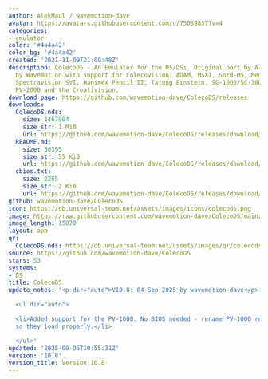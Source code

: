 ```yaml
---
author: AlekMaul / wavemotion-dave
avatar: https://avatars.githubusercontent.com/u/75039837?v=4
categories:
- emulator
color: '#4a4a42'
color_bg: '#4a4a42'
created: '2021-11-09T21:09:48Z'
description: ColecoDS - An Emulator for the DS/DSi. Original port by Alekmaul. Phoenix-Edition
  by Wavemotion with support for Colecovision, ADAM, MSX1, Sord-M5, Memotech MTX,
  Spectravision SVI, Hanimex Pencil II, Tatung Einstein, SG-1000/SC-3000, PV-1000,
  PV-2000 and the Creativision.
download_page: https://github.com/wavemotion-dave/ColecoDS/releases
downloads:
  ColecoDS.nds:
    size: 1467904
    size_str: 1 MiB
    url: https://github.com/wavemotion-dave/ColecoDS/releases/download/10.8/ColecoDS.nds
  README.md:
    size: 56395
    size_str: 55 KiB
    url: https://github.com/wavemotion-dave/ColecoDS/releases/download/10.8/README.md
  cbios.txt:
    size: 2265
    size_str: 2 KiB
    url: https://github.com/wavemotion-dave/ColecoDS/releases/download/10.8/cbios.txt
github: wavemotion-dave/ColecoDS
icon: https://db.universal-team.net/assets/images/icons/colecods.png
image: https://raw.githubusercontent.com/wavemotion-dave/ColecoDS/main/arm9/gfx_data/pdev_tbg0.png
image_length: 15870
layout: app
qr:
  ColecoDS.nds: https://db.universal-team.net/assets/images/qr/colecods-nds.png
source: https://github.com/wavemotion-dave/ColecoDS
stars: 53
systems:
- DS
title: ColecoDS
update_notes: '<p dir="auto">V10.8: 04-Sep-2025 by wavemotion-dave</p>

  <ul dir="auto">

  <li>Added support for the PV-1000. No BIOS needed - rename PV-1000 roms to .PV1
  so they load properly.</li>

  </ul>'
updated: '2025-09-05T10:55:31Z'
version: '10.8'
version_title: Version 10.8
---
```


